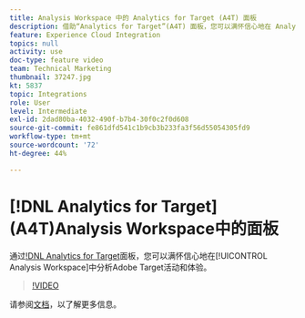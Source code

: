 ```yaml
---
title: Analysis Workspace 中的 Analytics for Target (A4T) 面板
description: 借助“Analytics for Target”(A4T) 面板，您可以满怀信心地在 Analysis Workspace 中分析 Adobe Target 活动和体验。
feature: Experience Cloud Integration
topics: null
activity: use
doc-type: feature video
team: Technical Marketing
thumbnail: 37247.jpg
kt: 5837
topic: Integrations
role: User
level: Intermediate
exl-id: 2dad80ba-4032-490f-b7b4-30f0c2f0d608
source-git-commit: fe861dfd541c1b9cb3b233fa3f56d55054305fd9
workflow-type: tm+mt
source-wordcount: '72'
ht-degree: 44%

---
```


# [!DNL Analytics for Target] (A4T)Analysis Workspace中的面板

通过[!DNL Analytics for Target](A4T)面板，您可以满怀信心地在[!UICONTROL Analysis Workspace]中分析Adobe Target活动和体验。

>[!VIDEO](https://video.tv.adobe.com/v/37247/?quality=12&learn=on)

请参阅[文档](https://experienceleague.adobe.com/docs/analytics/analyze/analysis-workspace/panels/a4t-panel.html)，以了解更多信息。
